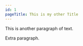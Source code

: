 ```yaml
---
id: 1
pageTitle: This is my other Title
---
```

This is another paragraph of text.

Extra paragraph.
